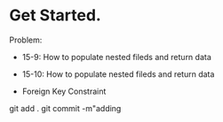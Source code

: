 # Get Started.

Problem:

- 15-9: How to populate nested fileds and return data

* 15-10: How to populate nested fileds and return data

- Foreign Key Constraint

git add .
git commit -m"adding
